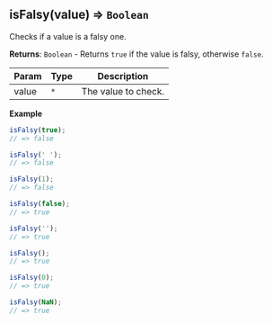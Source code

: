 <a name="isFalsy"></a>

## isFalsy(value) ⇒ <code>Boolean</code>
Checks if a value is a falsy one.

**Returns**: <code>Boolean</code> - Returns `true` if the value is falsy, otherwise `false`.  

| Param | Type | Description |
| --- | --- | --- |
| value | <code>\*</code> | The value to check. |

**Example**  
```js
isFalsy(true);
// => false

isFalsy(' ');
// => false

isFalsy(1);
// => false

isFalsy(false);
// => true

isFalsy('');
// => true

isFalsy();
// => true

isFalsy(0);
// => true

isFalsy(NaN);
// => true
```
